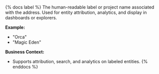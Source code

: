 {% docs label %}
The human-readable label or project name associated with the address. Used for entity attribution, analytics, and display in dashboards or explorers.

**Example:**
- "Orca"
- "Magic Eden"

**Business Context:**
- Supports attribution, search, and analytics on labeled entities.
{% enddocs %} 